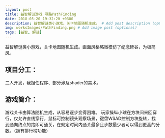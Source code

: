 ```yaml
---
layout: post
title: 益智解谜游戏 寻路PathFinding
date: 2018-05-20 19:32:20 +0300
description: 益智解谜类小游戏，关卡地图随机生成。 # Add post description (optional)
img: worksImages/PathFinding.png # Add image post (optional)
tags: [益智, 解谜]
---
```

益智解谜类小游戏，关卡地图随机生成。画面风格略微模仿了纪念碑谷，为极简风。
## 项目分工：
二人开发，我担任程序、部分涉及shader的美术。
## 游戏简介：
游戏关卡由算法随机生成，从容易逐步变得困难。
玩家操纵小球在方块间来回穿行，仅允许直线穿行，鼠标可控制镜头观察场景，键盘WSAD控制方块旋转，找到通向终点的路即可通关，在规定时间内通关最多且步数最少者可以得到更高的分数。（拥有排行榜功能）